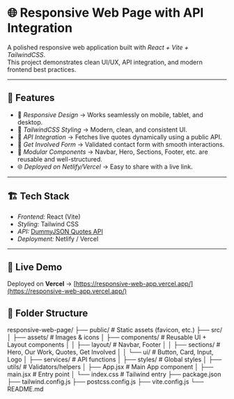 # 🌐 Responsive Web Page with API Integration

A polished responsive web application built with *React + Vite + TailwindCSS*.  
This project demonstrates clean UI/UX, API integration, and modern frontend best practices.

---

## 🚀 Features

- 📱 *Responsive Design* → Works seamlessly on mobile, tablet, and desktop.
- 🎨 *TailwindCSS Styling* → Modern, clean, and consistent UI.
- 🔄 *API Integration* → Fetches live quotes dynamically using a public API.
- 📝 *Get Involved Form* → Validated contact form with smooth interactions.
- 🧩 *Modular Components* → Navbar, Hero, Sections, Footer, etc. are reusable and well-structured.
- 🌐 *Deployed on Netlify/Vercel* → Easy to share with a live link.

---

## 🏗 Tech Stack

- *Frontend:* React (Vite)
- *Styling:* Tailwind CSS
- *API:* [DummyJSON Quotes API](https://dummyjson.com/quotes/random)
- *Deployment:* Netlify / Vercel

---

## 🔴 Live Demo  
Deployed on **Vercel** → [https://responsive-web-app.vercel.app/](https://responsive-web-app.vercel.app/)


## 📂 Folder Structure

responsive-web-page/
├── public/ # Static assets (favicon, etc.)
├── src/
│ ├── assets/ # Images & icons
│ ├── components/ # Reusable UI + Layout components
│ │ ├── layout/ # Navbar, Footer
│ │ ├── sections/ # Hero, Our Work, Quotes, Get Involved
│ │ └── ui/ # Button, Card, Input, Logo
│ ├── services/ # API functions
│ ├── styles/ # Global styles
│ ├── utils/ # Validators/helpers
│ ├── App.jsx # Main App component
│ ├── main.jsx # Entry point
│ └── index.css # Tailwind entry
├── package.json
├── tailwind.config.js
├── postcss.config.js
├── vite.config.js
└── README.md
